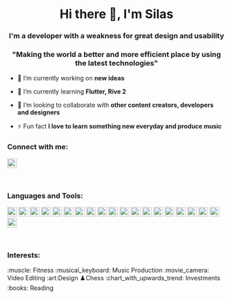 <h1 align="center">Hi there 👋, I'm Silas</h1>
<h3 align="center">I'm a developer with a weakness for great design and usability</h3>
<h3 align="center">"Making the world a better and more efficient place by using the latest technologies"</h3>

- 🔭 I’m currently working on **new ideas**

- 🌱 I’m currently learning **Flutter, Rive 2**

- 👯 I’m looking to collaborate with **other content creators, developers and designers**

- ⚡ Fun fact **I love to learn something new everyday and produce music**

### Connect with me:

<a href="https://linkedin.com/in/silasniewierra" target="blank"><img src="https://cdn.jsdelivr.net/npm/simple-icons@3.0.1/icons/linkedin.svg" alt="silasniewierra" height="22" width="22" /></a>

<br />

### Languages and Tools:

<p align="left">
<img src="https://www.vectorlogo.zone/logos/javascript/javascript-icon.svg" alt="javascript" width="22" height="22"/>
<img src="https://www.vectorlogo.zone/logos/python/python-icon.svg" alt="python" width="22" height="22"/> 
<img src="https://www.vectorlogo.zone/logos/android/android-icon.svg" alt="android" width="22" height="22"/>
<img src="https://www.vectorlogo.zone/logos/dartlang/dartlang-icon.svg" alt="dart" width="22" height="22"/> 
<img src="https://www.vectorlogo.zone/logos/nodejs/nodejs-icon.svg" alt="nodejs" width="22" height="22"/>
<img src="https://www.vectorlogo.zone/logos/pocoo_flask/pocoo_flask-icon.svg" alt="flask" width="22" height="22"/> 
<img src="https://www.vectorlogo.zone/logos/r-project/r-project-icon.svg" alt="r" width="22" height="22"/>
<img src="https://www.vectorlogo.zone/logos/tensorflow/tensorflow-icon.svg" alt="tensorflow" width="22" height="22"/>
<img src="https://www.vectorlogo.zone/logos/flutterio/flutterio-icon.svg" alt="flutter" width="22" height="22"/> 
<img src="https://www.vectorlogo.zone/logos/vuejs/vuejs-icon.svg" alt="vue" width="22" height="22"/>
<img src="https://www.vectorlogo.zone/logos/angular/angular-icon.svg" alt="angular" width="22" height="22"/>
<img src="https://www.vectorlogo.zone/logos/reactjs/reactjs-icon.svg" alt="react" width="22" height="22"/>
<img src="https://www.vectorlogo.zone/logos/git-scm/git-scm-icon.svg" alt="git" width="22" height="22"/> 
<img src="https://www.vectorlogo.zone/logos/firebase/firebase-icon.svg" alt="firebase" width="22" height="22"/> 
<img src="https://www.vectorlogo.zone/logos/mysql/mysql-icon.svg" alt="mysql" width="22" height="22"/> 
<img src="https://www.vectorlogo.zone/logos/postgresql/postgresql-icon.svg" alt="postgresql" width="22" height="22"/> 
<img src="https://www.vectorlogo.zone/logos/sqlite/sqlite-icon.svg" alt="sqlite" width="22" height="22"/>
<img src="https://www.vectorlogo.zone/logos/mongodb/mongodb-icon.svg" alt="mongodb" width="22" height="22"/>
<img src="https://www.vectorlogo.zone/logos/adobe_illustrator/adobe_illustrator-icon.svg" alt="illustrator" width="22" height="22"/>
<img src="https://www.vectorlogo.zone/logos/visualstudio_code/visualstudio_code-icon.svg" alt="vscode" width="22" height="22"/></p>

<br />

### Interests:

<p align="left">
:muscle: Fitness
:musical_keyboard: Music Production
:movie_camera: Video Editing
:art:Design
♟️Chess
:chart_with_upwards_trend: Investments
:books: Reading
</p>
